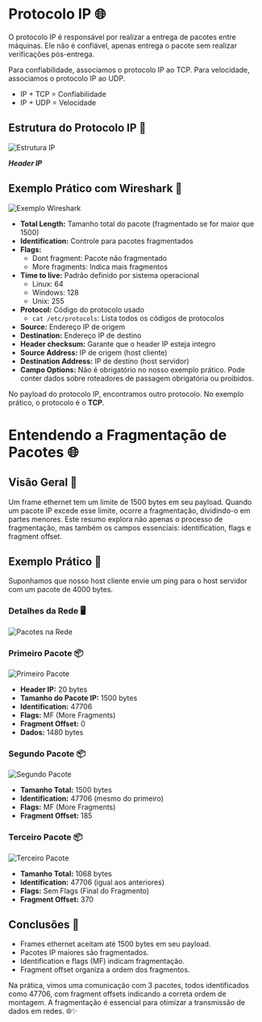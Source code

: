 # Protocolo IP 🌐

O protocolo IP é responsável por realizar a entrega de pacotes entre máquinas. Ele não é confiável, apenas entrega o pacote sem realizar verificações pós-entrega.

Para confiabilidade, associamos o protocolo IP ao TCP. Para velocidade, associamos o protocolo IP ao UDP.

- IP + TCP = Confiabilidade
- IP + UDP = Velocidade

## Estrutura do Protocolo IP 🧱

![Estrutura IP](https://github.com/Dudarng/HackS-ntese/blob/main/Análise%20de%20Rede/Assets/Protocolo%20IP/EstruturaIP.png)

***Header IP***

## Exemplo Prático com Wireshark 🚀

![Exemplo Wireshark](https://github.com/Dudarng/HackS-ntese/blob/main/Análise%20de%20Rede/Assets/Protocolo%20IP/EstrturaIPWire.png)

- **Total Length:** Tamanho total do pacote (fragmentado se for maior que 1500)
- **Identification:** Controle para pacotes fragmentados
- **Flags:**
  - Dont fragment: Pacote não fragmentado
  - More fragments: Indica mais fragmentos
- **Time to live:** Padrão definido por sistema operacional
  - Linux: 64
  - Windows: 128
  - Unix: 255
- **Protocol:** Código do protocolo usado
  - `cat /etc/protocols`: Lista todos os códigos de protocolos
- **Source:** Endereço IP de origem
- **Destination:** Endereço IP de destino
- **Header checksum:** Garante que o header IP esteja integro
- **Source Address:** IP de origem (host cliente)
- **Destination Address:** IP de destino (host servidor)
- **Campo Options:** Não é obrigatório no nosso exemplo prático. Pode conter dados sobre roteadores de passagem obrigatória ou proibidos.

No payload do protocolo IP, encontramos outro protocolo.
No exemplo prático, o protocolo é o **TCP**.

# Entendendo a Fragmentação de Pacotes 🌐

## Visão Geral 🧩
Um frame ethernet tem um limite de 1500 bytes em seu payload. Quando um pacote IP excede esse limite, ocorre a fragmentação, dividindo-o em partes menores. Este resumo explora não apenas o processo de fragmentação, mas também os campos essenciais: identification, flags e fragment offset.

## Exemplo Prático 🚀
Suponhamos que nosso host cliente envie um ping para o host servidor com um pacote de 4000 bytes.

### Detalhes da Rede 🖥️
![Pacotes na Rede](https://github.com/Dudarng/HackS-ntese/blob/main/Análise%20de%20Rede/Assets/Protocolo%20IP/PingPacote.png)

### Primeiro Pacote 📦
![Primeiro Pacote](https://github.com/Dudarng/HackS-ntese/blob/main/Análise%20de%20Rede/Assets/Protocolo%20IP/Pacote1.png)
- **Header IP:** 20 bytes
- **Tamanho do Pacote IP:** 1500 bytes
- **Identification:** 47706
- **Flags:** MF (More Fragments)
- **Fragment Offset:** 0
- **Dados:** 1480 bytes

### Segundo Pacote 📦
![Segundo Pacote](https://github.com/Dudarng/HackS-ntese/blob/main/Análise%20de%20Rede/Assets/Protocolo%20IP/Pacote2.png)
- **Tamanho Total:** 1500 bytes
- **Identification:** 47706 (mesmo do primeiro)
- **Flags:** MF (More Fragments)
- **Fragment Offset:** 185

### Terceiro Pacote 📦
![Terceiro Pacote](https://github.com/Dudarng/HackS-ntese/blob/main/Análise%20de%20Rede/Assets/Protocolo%20IP/Pacote3.png)
- **Tamanho Total:** 1068 bytes
- **Identification:** 47706 (igual aos anteriores)
- **Flags:** Sem Flags (Final do Fragmento)
- **Fragment Offset:** 370

## Conclusões 🧠
- Frames ethernet aceitam até 1500 bytes em seu payload.
- Pacotes IP maiores são fragmentados.
- Identification e flags (MF) indicam fragmentação.
- Fragment offset organiza a ordem dos fragmentos.

Na prática, vimos uma comunicação com 3 pacotes, todos identificados como 47706, com fragment offsets indicando a correta ordem de montagem. A fragmentação é essencial para otimizar a transmissão de dados em redes. 🌐✨

